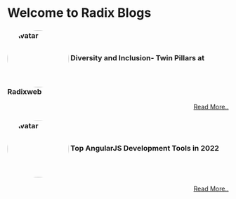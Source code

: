 # Welcome to Radix Blogs
     



### <img src="https://dm8ix2eh2gsglmbyba2271c4-wpengine.netdna-ssl.com/wp-content/uploads/2021/12/Diversity-and-Inclusion-at-Radixweb.jpg" alt="Avatar" style="border-radius: 50%; vertical-align: middle; width: 140px; height: 130px;"> Diversity and Inclusion- Twin Pillars at Radixweb
<p align="right">
     <a href="https://dipti-agravat.github.io/octocat.github.io/Blog1.html"  class="btn btn-primary">Read More..</a>
</p>

### <img src="https://dm8ix2eh2gsglmbyba2271c4-wpengine.netdna-ssl.com/wp-content/uploads/2021/12/Best-AngularJS-Development-Tools.jpg" alt="Avatar" style="border-radius: 50%; vertical-align: middle; width: 140px; height: 130px;"> Top AngularJS Development Tools in 2022
<p align="right">
<a href="https://dipti-agravat.github.io/octocat.github.io/Blog2.html" class="btn btn-primary">Read More..</a>
</p>

